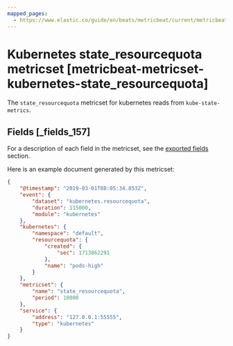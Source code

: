 ```yaml
---
mapped_pages:
  - https://www.elastic.co/guide/en/beats/metricbeat/current/metricbeat-metricset-kubernetes-state_resourcequota.html
---
```


# Kubernetes state_resourcequota metricset [metricbeat-metricset-kubernetes-state_resourcequota]

The `state_resourcequota` metricset for kubernetes reads from `kube-state-metrics`.

## Fields [_fields_157]

For a description of each field in the metricset, see the [exported fields](/reference/metricbeat/exported-fields-kubernetes.md) section.

Here is an example document generated by this metricset:

```json
{
    "@timestamp": "2019-03-01T08:05:34.853Z",
    "event": {
        "dataset": "kubernetes.resourcequota",
        "duration": 115000,
        "module": "kubernetes"
    },
    "kubernetes": {
        "namespace": "default",
        "resourcequota": {
            "created": {
                "sec": 1713862291
            },
            "name": "pods-high"
        }
    },
    "metricset": {
        "name": "state_resourcequota",
        "period": 10000
    },
    "service": {
        "address": "127.0.0.1:55555",
        "type": "kubernetes"
    }
}
```


